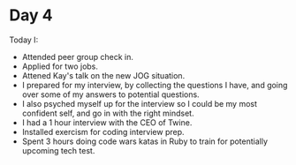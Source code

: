 # Day 4

Today I:

- Attended peer group check in.
- Applied for two jobs.
- Attened Kay's talk on the new JOG situation.
- I prepared for my interview, by collecting the questions I have, and going over some of my answers to potential questions.
- I also psyched myself up for the interview so I could be my most confident self, and go in with the right mindset.
- I had a 1 hour interview with the CEO of Twine.
- Installed exercism for coding interview prep.
- Spent 3 hours doing code wars katas in Ruby to train for potentially upcoming tech test.